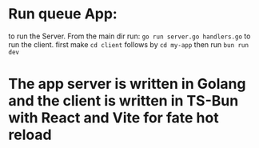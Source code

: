 # Run queue App:

to run the Server. From the main dir run: `go run server.go handlers.go`
to run the client. first make `cd client` follows by `cd my-app` then run `bun run dev`

# The app server is written in Golang and the client is written in TS-Bun with React and Vite for fate hot reload
